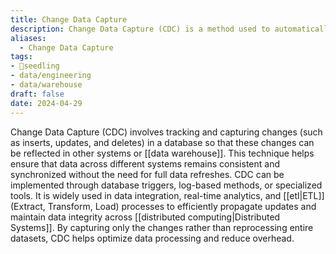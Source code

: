 ```yaml
---
title: Change Data Capture
description: Change Data Capture (CDC) is a method used to automatically track and capture changes in data in a database, enabling real-time data integration and analysis.
aliases:
  - Change Data Capture
tags:
- 🌱seedling
- data/engineering
- data/warehouse
draft: false
date: 2024-04-29
---
```


Change Data Capture (CDC) involves tracking and capturing changes (such as inserts, updates, and deletes) in a database so that these changes can be reflected in other systems or [[data warehouse]]. This technique helps ensure that data across different systems remains consistent and synchronized without the need for full data refreshes. CDC can be implemented through database triggers, log-based methods, or specialized tools. It is widely used in data integration, real-time analytics, and [[etl|ETL]] (Extract, Transform, Load) processes to efficiently propagate updates and maintain data integrity across [[distributed computing|Distributed Systems]]. By capturing only the changes rather than reprocessing entire datasets, CDC helps optimize data processing and reduce overhead.